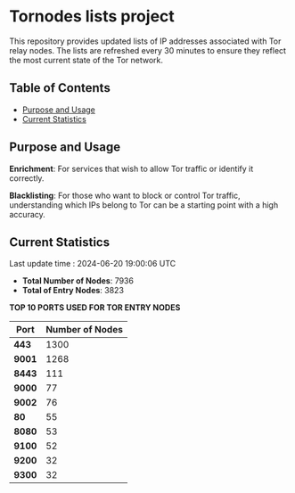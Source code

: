 # Tornodes lists project

This repository provides updated lists of IP addresses associated with Tor relay nodes. The lists are refreshed every 30 minutes to ensure they reflect the most current state of the Tor network.

## Table of Contents

- [Purpose and Usage](#purpose-and-usage)
- [Current Statistics](#current-statistics)


## Purpose and Usage

**Enrichment**: For services that wish to allow Tor traffic or identify it correctly.

**Blacklisting**: For those who want to block or control Tor traffic, understanding which IPs belong to Tor can be a starting point with a high accuracy.

## Current Statistics

Last update time : 2024-06-20 19:00:06 UTC

- **Total Number of Nodes**: 7936
- **Total of Entry Nodes**: 3823

**TOP 10 PORTS USED FOR TOR ENTRY NODES**

| **Port** | **Number of Nodes** |
|------|-----------------|
| **443**   | 1300  |
| **9001**   | 1268  |
| **8443**   | 111  |
| **9000**   | 77  |
| **9002**   | 76  |
| **80**   | 55  |
| **8080**   | 53  |
| **9100**   | 52  |
| **9200**   | 32  |
| **9300**   | 32  |

